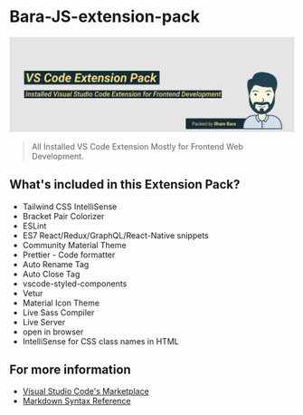 # Bara-JS-extension-pack

[![vscode-extension-pack](https://raw.githubusercontent.com/ilhambara/bara-js-extension-pack/master/vscode.png)](.)

> All Installed VS Code Extension Mostly for Frontend Web Development.

## What's included in this Extension Pack?

- Tailwind CSS IntelliSense
- Bracket Pair Colorizer
- ESLint
- ES7 React/Redux/GraphQL/React-Native snippets
- Community Material Theme
- Prettier - Code formatter
- Auto Rename Tag
- Auto Close Tag
- vscode-styled-components
- Vetur
- Material Icon Theme
- Live Sass Compiler
- Live Server
- open in browser
- IntelliSense for CSS class names in HTML

## For more information

- [Visual Studio Code's Marketplace](https://marketplace.visualstudio.com/items?itemName=BaraJS.extension-pack)
- [Markdown Syntax Reference](https://help.github.com/articles/markdown-basics/)
